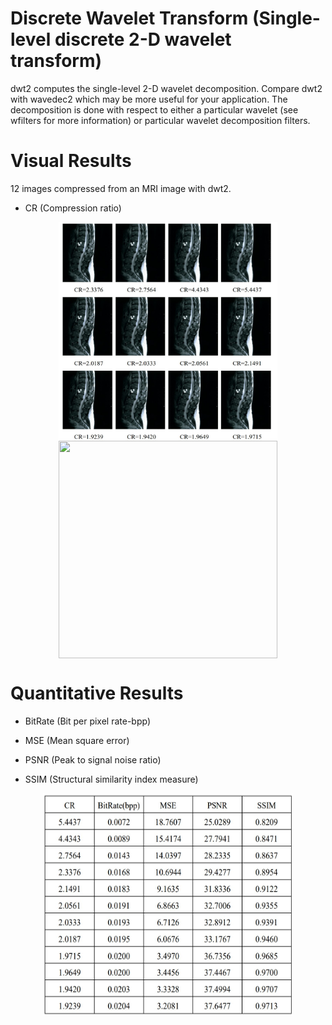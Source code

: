  
 # Discrete Wavelet Transform (Single-level discrete 2-D wavelet transform)
 
 dwt2 computes the single-level 2-D wavelet decomposition. Compare dwt2 with wavedec2 which may be more useful for your application. The decomposition is done with respect to either a particular wavelet (see wfilters for more information) or particular wavelet decomposition filters.
 
 # Visual Results
 12 images compressed from an MRI image with dwt2.
 
  * CR (Compression ratio)
  <p align="center">
   <img align="center" src="results/DWT1.jpg" width="350" height="350" /> <img align="center" src="results/DWTgif.gif" width="350" height="348" />
  </p>

# Quantitative Results
 * BitRate (Bit per pixel rate-bpp)
 
 * MSE (Mean square error) 
   
 * PSNR (Peak to signal noise ratio)
   
 * SSIM (Structural similarity index measure)
  <p align="center">
   <img align="center" src="results/DWT2.jpg" width="400" height="356" />
  </p>

